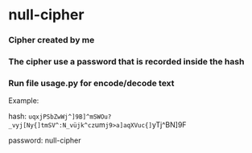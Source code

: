 # null-cipher
### Cipher created by me
### The cipher use a password that is recorded inside the hash
### Run file usage.py for encode/decode text

 Example:
 
 hash: `uqxjPSbZwWj^]9B]^mSWOu?_vyj[Ny{]tmSV^:N_vüjk^cz`um`j9>a]aqXVuc{]`yTj^BN\]9F
 
 password: null-cipher
 
 
